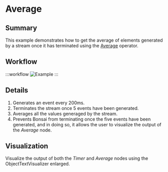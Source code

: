 # Average

## Summary
This example demonstrates how to get the average of elements generated by a stream once it has terminated using the [Average](https://bonsai-rx.org/docs/api/Bonsai.Reactive.Average.html) operator.

## Workflow

:::workflow
![Example](~/workflows/ReactiveExamples/Average/Average.bonsai)
:::

## Details
1. Generates an event every 200ms.
2. Terminates the stream once 5 events have been generated.
3. Averages all the values generaged by the stream. 
4. Prevents Bonsai from terminating once the five events have been generated, and in doing so, it allows the user to visualize the output of the *Average* node. 

## Visualization
Visualize the output of both the *Timer* and *Average* nodes using the ObjectTextVisualizer enlarged.